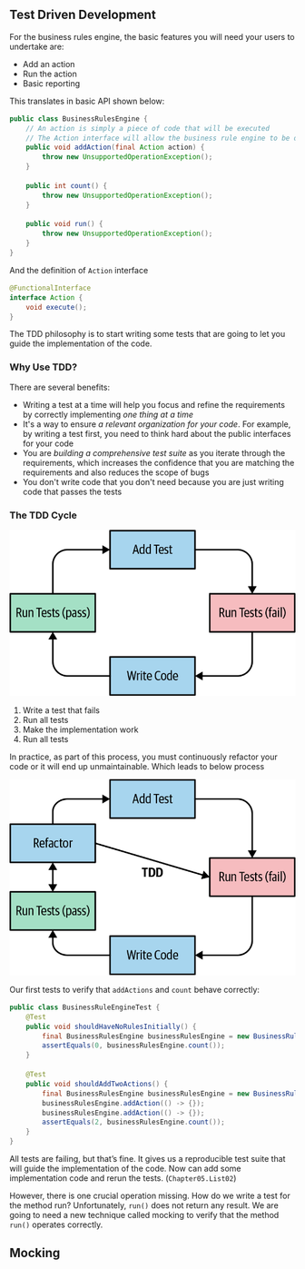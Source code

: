 ## Test Driven Development

For the business rules engine, the basic features you will need your users to undertake are:

- Add an action
- Run the action
- Basic reporting

This translates in basic API shown below:

```java
public class BusinessRulesEngine {
    // An action is simply a piece of code that will be executed
    // The Action interface will allow the business rule engine to be decoupled from concrete actions
    public void addAction(final Action action) {
        throw new UnsupportedOperationException();
    }

    public int count() {
        throw new UnsupportedOperationException();
    }

    public void run() {
        throw new UnsupportedOperationException();
    }
}
```

And the definition of `Action` interface

```java
@FunctionalInterface
interface Action {
    void execute();
}
```

The TDD philosophy is to start writing some tests that are going to let you guide the implementation of the code.

### Why Use TDD?

There are several benefits:

- Writing a test at a time will help you focus and refine the requirements by correctly implementing *one thing at a time*
- It's a way to ensure *a relevant organization for your code*. For example, by writing a test first, you need to think hard about the public interfaces for your code
- You are *building a comprehensive test suite* as you iterate through the requirements, which increases the confidence that you are matching the requirements and also reduces the scope of bugs
- You don't write code that you don't need because you are just writing code that passes the tests

### The TDD Cycle

![image](../../resources/why-tdd.png)

1. Write a test that fails
2. Run all tests
3. Make the implementation work
4. Run all tests

In practice, as part of this process, you must continuously refactor your code or it will end up unmaintainable. Which leads to below process

![image](../../resources/why-tdd2.png)

Our first tests to verify that `addActions` and `count` behave correctly:

```java
public class BusinessRuleEngineTest {
    @Test
    public void shouldHaveNoRulesInitially() {
        final BusinessRulesEngine businessRulesEngine = new BusinessRulesEngine();
        assertEquals(0, businessRulesEngine.count());
    }
    
    @Test
    public void shouldAddTwoActions() {
        final BusinessRulesEngine businessRulesEngine = new BusinessRulesEngine();
        businessRulesEngine.addAction(() -> {});
        businessRulesEngine.addAction(() -> {});
        assertEquals(2, businessRulesEngine.count());
    }
}
```

All tests are failing, but that’s fine. It gives us a reproducible test suite that will guide the implementation of the code. Now can add some implementation code and rerun the tests. (`Chapter05.List02`)

However, there is one crucial operation missing. How do we write a test for the method run? Unfortunately, `run()` does not return any result. We are going to need a new technique called mocking to verify that the method `run()` operates correctly.

## Mocking

